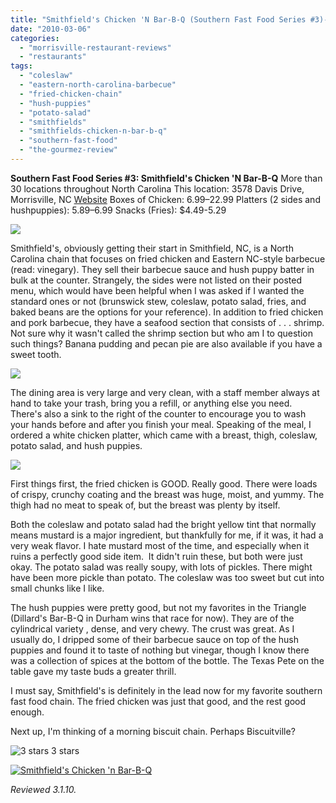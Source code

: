 ```yaml
---
title: "Smithfield's Chicken 'N Bar-B-Q (Southern Fast Food Series #3)---Restaurant Review"
date: "2010-03-06"
categories:
  - "morrisville-restaurant-reviews"
  - "restaurants"
tags:
  - "coleslaw"
  - "eastern-north-carolina-barbecue"
  - "fried-chicken-chain"
  - "hush-puppies"
  - "potato-salad"
  - "smithfields"
  - "smithfields-chicken-n-bar-b-q"
  - "southern-fast-food"
  - "the-gourmez-review"
---
```


**Southern Fast Food Series #3: Smithfield's Chicken 'N Bar-B-Q** More than 30 locations throughout North Carolina This location: 3578 Davis Drive, Morrisville, NC [Website](http://scnbnc.com/) Boxes of Chicken: $6.99–$22.99 Platters (2 sides and hushpuppies): $5.89–$6.99 Snacks (Fries): $4.49-5.29

![](http://www.thegourmez.com/gourmez/photos/smithfield_0001.JPG)

Smithfield's, obviously getting their start in Smithfield, NC, is a North Carolina chain that focuses on fried chicken and Eastern NC-style barbecue (read: vinegary). They sell their barbecue sauce and hush puppy batter in bulk at the counter. Strangely, the sides were not listed on their posted menu, which would have been helpful when I was asked if I wanted the standard ones or not (brunswick stew, coleslaw, potato salad, fries, and baked beans are the options for your reference). In addition to fried chicken and pork barbecue, they have a seafood section that consists of . . . shrimp. Not sure why it wasn't called the shrimp section but who am I to question such things? Banana pudding and pecan pie are also available if you have a sweet tooth.

![](http://www.thegourmez.com/gourmez/photos/smithfield_0003.JPG)

The dining area is very large and very clean, with a staff member always at hand to take your trash, bring you a refill, or anything else you need. There's also a sink to the right of the counter to encourage you to wash your hands before and after you finish your meal. Speaking of the meal, I ordered a white chicken platter, which came with a breast, thigh, coleslaw, potato salad, and hush puppies.

![](http://www.thegourmez.com/gourmez/photos/smithfield_0002.JPG)

First things first, the fried chicken is GOOD. Really good. There were loads of crispy, crunchy coating and the breast was huge, moist, and yummy. The thigh had no meat to speak of, but the breast was plenty by itself.

Both the coleslaw and potato salad had the bright yellow tint that normally means mustard is a major ingredient, but thankfully for me, if it was, it had a very weak flavor. I hate mustard most of the time, and especially when it ruins a perfectly good side item.  It didn't ruin these, but both were just okay. The potato salad was really soupy, with lots of pickles. There might have been more pickle than potato. The coleslaw was too sweet but cut into small chunks like I like.

The hush puppies were pretty good, but not my favorites in the Triangle (Dillard's Bar-B-Q in Durham wins that race for now). They are of the cylindrical variety , dense, and very chewy. The crust was great. As I usually do, I dripped some of their barbecue sauce on top of the hush puppies and found it to taste of nothing but vinegar, though I know there was a collection of spices at the bottom of the bottle. The Texas Pete on the table gave my taste buds a greater thrill.

I must say, Smithfield's is definitely in the lead now for my favorite southern fast food chain. The fried chicken was just that good, and the rest good enough.

Next up, I'm thinking of a morning biscuit chain. Perhaps Biscuitville?




<div class="caption">

![3 stars](http://s3.amazonaws.com/thegourmez-wpmedia/2009/02/rating_avocado1.gif "rating_avocado1") 3 stars</div>


[![Smithfield's Chicken 'n Bar-B-Q](http://www.tabelog.us/restaurants/172975/blog_parts/logo/xxs.png)](http://www.tabelog.us/restaurants/smithfields-chicken-n-bar-b-q-172975)

_Reviewed 3.1.10._

